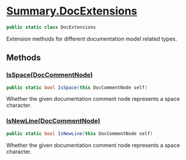 # [Summary.DocExtensions](../src/Core/DocExtensions.cs#L7)
```cs
public static class DocExtensions
```

Extension methods for different documentation model related types.

## Methods
### [IsSpace(DocCommentNode)](../src/Core/DocExtensions.cs#L12)
```cs
public static bool IsSpace(this DocCommentNode self)
```

Whether the given documentation comment node represents a space character.

### [IsNewLine(DocCommentNode)](../src/Core/DocExtensions.cs#L18)
```cs
public static bool IsNewLine(this DocCommentNode self)
```

Whether the given documentation comment node represents a space character.

